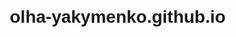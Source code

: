 # olha-yakymenko.github.io

<!DOCTYPE html>
<html lang="en">
<head>
    <meta charset="UTF-8">
    <meta http-equiv="X-UA-Compatible" content="IE=edge">
    <meta name="viewport" content="width=device-width, initial-scale=1.0">
    <style>
        body {
            font-family: Arial, sans-serif;
            margin: 20px;
        }

        header {
            background-color: #333;
            color: #fff;
            padding: 10px;
            text-align: center;
        }

        main {
            margin-top: 20px;
        }

        section {
            margin-bottom: 40px;
        }

        table {
            width: 100%;
            border-collapse: collapse;
            margin-top: 20px;
        }

        th, td {
            border: 1px solid #ddd;
            padding: 8px;
            text-align: left;
        }

        th {
            background-color: #333;
            color: #fff;
        }

        img {
            max-width: 100%;
            height: auto;
            margin-top: 20px;
            border-radius: 5px;
            box-shadow: 0 0 10px rgba(0, 0, 0, 0.1);
        }
    </style>
    <title>Moja Strona WWW</title>
</head>
<body>

    <header>
        <h1>Nagłówek Strony</h1>
    </header>

    <main>
        <section>
            <h2>Paragraf i Link</h2>
            <p>To jest przykładowy paragraf tekstu. <a href="https://www.example.com">To jest link</a>.</p>
        </section>

        <section>
            <h2>Tabela</h2>
            <table>
                <thead>
                    <tr>
                        <th>Nagłówek 1</th>
                        <th>Nagłówek 2</th>
                    </tr>
                </thead>
                <tbody>
                    <tr>
                        <td>Wiersz 1, Komórka 1</td>
                        <td>Wiersz 1, Komórka 2</td>
                    </tr>
                    <tr>
                        <td>Wiersz 2, Komórka 1</td>
                        <td>Wiersz 2, Komórka 2</td>
                    </tr>
                </tbody>
            </table>
        </section>

        <section>
            <h2>Obrazek</h2>
            <img src="obrazek.jpg" alt="Opis obrazka">
        </section>
    </main>

</body>
</html>
